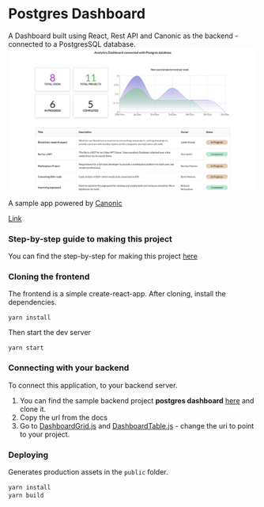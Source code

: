 # Postgres Dashboard

A Dashboard built using React, Rest API and Canonic as the backend - connected to a PostgresSQL database.
![Screenshot](./screenshot.png)

A sample app powered by [Canonic](https://canonic.dev/?utm_source=github&utm_medium=organic_samples&utm_campaign=30daysofcanonic_uc_2&utm_term=canonic&utm_content=day_8)

[Link](https://canonic-postgres-dashboard.netlify.app/)
<br/>

### Step-by-step guide to making this project
You can find the step-by-step for making this project [here](https://dev.to/canonic/creating-a-dashboard-for-your-postgres-db-with-react-and-recharts-2ecm)

### Cloning the frontend

The frontend is a simple create-react-app. After cloning, install the dependencies.

```
yarn install
```

Then start the dev server

```
yarn start
```

### Connecting with your backend

To connect this application, to your backend server.

1. You can find the sample backend project **postgres dashboard** [here](https://app.canonic.dev/projects/61ae4ae2b122dd00278f1759/graph?utm_source=github&utm_medium=organic_samples&utm_campaign=30daysofcanonic_uc_2&utm_term=connect_with_backend_here&utm_content=day_8) and clone it.
2. Copy the url from the docs
3. Go to [DashboardGrid.js](./src/components/DashboardGrid/DashboardGrid.js) and [DashboardTable.js](./src/components/DashboardTable/DashboardTable.js) - change the uri to point to your project.
### Deploying

Generates production assets in the `public` folder.

```
yarn install
yarn build
```